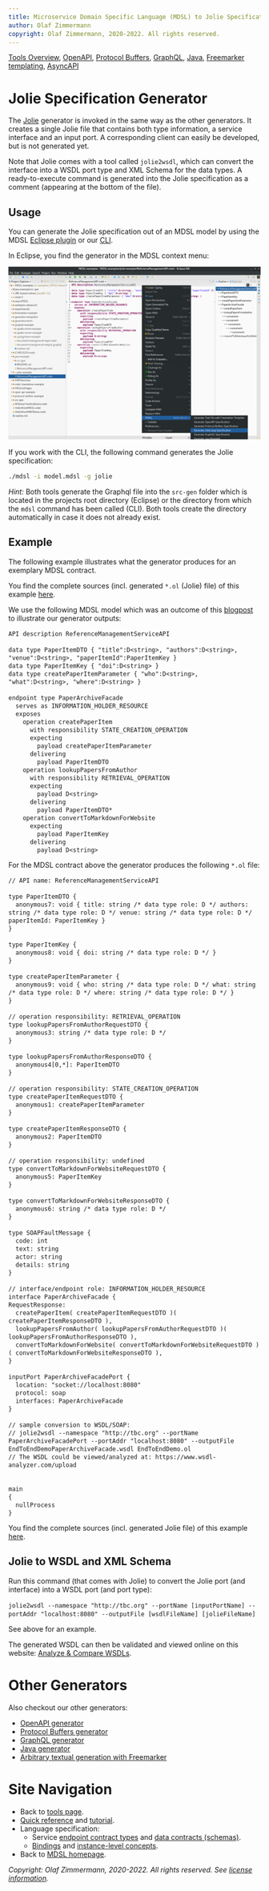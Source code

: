 ```yaml
---
title: Microservice Domain Specific Language (MDSL) to Jolie Specifications
author: Olaf Zimmermann
copyright: Olaf Zimmermann, 2020-2022. All rights reserved.
---
```


[Tools Overview](./../tools), [OpenAPI](./open-api), [Protocol Buffers](./protocol-buffers), [GraphQL](./graphql), [Java](./java), [Freemarker templating](./freemarker), [AsyncAPI](./async-api)

Jolie Specification Generator
=============================

The [Jolie](https://www.jolie-lang.org/) generator is invoked in the same way as the other generators. It creates a single Jolie file that contains both type information, a service interface and an input port. A corresponding client can easily be developed, but is not generated yet.

Note that Jolie comes with a tool called `jolie2wsdl`, which can convert the interface into a WSDL port type and XML Schema for the data types. A ready-to-execute command is generated into the Jolie specification as a comment (appearing at the bottom of the file).

## Usage
You can generate the Jolie specification out of an MDSL model by using the MDSL [Eclipse plugin](./../tools#eclipse-plugin) or our [CLI](./../tools#command-line-interface-cli-tools).

In Eclipse, you find the generator in the MDSL context menu:

<a href="./../media/eclipse-jolie-generator-context-menu.png">![Jolie Generator Context Menu in Eclipse](./../media/eclipse-jolie-generator-context-menu.png)</a>

If you work with the CLI, the following command generates the Jolie specification:

```bash
./mdsl -i model.mdsl -g jolie
```

_Hint:_ Both tools generate the Graphql file into the `src-gen` folder which is located in the projects root directory (Eclipse) or the directory from which the `mdsl` command has been called (CLI). Both tools create the directory automatically in case it does not already exist.

## Example
The following example illustrates what the generator produces for an exemplary MDSL contract.

You find the complete sources (incl. generated `*.ol` (Jolie) file) of this example [here](https://github.com/Microservice-API-Patterns/MDSL-Specification/tree/master/examples/jolie-example).

We use the following MDSL model which was an outcome of this [blogpost](https://ozimmer.ch/practices/2020/06/10/ICWEKeynoteAndDemo.html) to illustrate our generator outputs:

```
API description ReferenceManagementServiceAPI

data type PaperItemDTO { "title":D<string>, "authors":D<string>, "venue":D<string>, "paperItemId":PaperItemKey }
data type PaperItemKey { "doi":D<string> }
data type createPaperItemParameter { "who":D<string>, "what":D<string>, "where":D<string> }

endpoint type PaperArchiveFacade
  serves as INFORMATION_HOLDER_RESOURCE
  exposes
    operation createPaperItem
      with responsibility STATE_CREATION_OPERATION
      expecting
        payload createPaperItemParameter
      delivering
        payload PaperItemDTO
    operation lookupPapersFromAuthor
      with responsibility RETRIEVAL_OPERATION
      expecting
        payload D<string>
      delivering
        payload PaperItemDTO*
    operation convertToMarkdownForWebsite
      expecting
        payload PaperItemKey
      delivering
        payload D<string>
```

For the MDSL contract above the generator produces the following `*.ol` file:

```jolie
// API name: ReferenceManagementServiceAPI

type PaperItemDTO {
  anonymous7: void { title: string /* data type role: D */ authors: string /* data type role: D */ venue: string /* data type role: D */ paperItemId: PaperItemKey } 
}

type PaperItemKey {
  anonymous8: void { doi: string /* data type role: D */ } 
}

type createPaperItemParameter {
  anonymous9: void { who: string /* data type role: D */ what: string /* data type role: D */ where: string /* data type role: D */ } 
}

// operation responsibility: RETRIEVAL_OPERATION
type lookupPapersFromAuthorRequestDTO {
  anonymous3: string /* data type role: D */ 
}

type lookupPapersFromAuthorResponseDTO {
  anonymous4[0,*]: PaperItemDTO 
}

// operation responsibility: STATE_CREATION_OPERATION
type createPaperItemRequestDTO {
  anonymous1: createPaperItemParameter 
}

type createPaperItemResponseDTO {
  anonymous2: PaperItemDTO 
}

// operation responsibility: undefined
type convertToMarkdownForWebsiteRequestDTO {
  anonymous5: PaperItemKey 
}

type convertToMarkdownForWebsiteResponseDTO {
  anonymous6: string /* data type role: D */ 
}

type SOAPFaultMessage {
  code: int
  text: string
  actor: string
  details: string
}

// interface/endpoint role: INFORMATION_HOLDER_RESOURCE
interface PaperArchiveFacade {
RequestResponse:
  createPaperItem( createPaperItemRequestDTO )( createPaperItemResponseDTO ),
  lookupPapersFromAuthor( lookupPapersFromAuthorRequestDTO )( lookupPapersFromAuthorResponseDTO ),
  convertToMarkdownForWebsite( convertToMarkdownForWebsiteRequestDTO )( convertToMarkdownForWebsiteResponseDTO ),
}

inputPort PaperArchiveFacadePort {
  location: "socket://localhost:8080" 
  protocol: soap
  interfaces: PaperArchiveFacade
}

// sample conversion to WSDL/SOAP:
// jolie2wsdl --namespace "http://tbc.org" --portName PaperArchiveFacadePort --portAddr "localhost:8080" --outputFile EndToEndDemoPaperArchiveFacade.wsdl EndToEndDemo.ol
// The WSDL could be viewed/analyzed at: https://www.wsdl-analyzer.com/upload


main
{
  nullProcess
}
```

You find the complete sources (incl. generated Jolie file) of this example [here](https://github.com/Microservice-API-Patterns/MDSL-Specification/tree/master/examples/jolie-example).

## Jolie to WSDL and XML Schema

Run this command (that comes with Jolie) to convert the Jolie port (and interface) into a WSDL port (and port type):

`jolie2wsdl --namespace "http://tbc.org" --portName [inputPortName] --portAddr "localhost:8080" --outputFile [wsdlFileName] [jolieFileName]` 

See above for an example.

The generated WSDL can then be validated and viewed online on this website: [Analyze & Compare WSDLs](https://www.wsdl-analyzer.com/).


# Other Generators
Also checkout our other generators:

* [OpenAPI generator](./open-api)
* [Protocol Buffers generator](./protocol-buffers)
* [GraphQL generator](./graphql)
* [Java generator](./java)
* [Arbitrary textual generation with Freemarker](./freemarker)

# Site Navigation

* Back to [tools page](./../tools).
* [Quick reference](./../quickreference) and [tutorial](./../tutorial). 
* Language specification: 
    * Service [endpoint contract types](./../servicecontract) and [data contracts (schemas)](./../datacontract). 
    * [Bindings](./../bindings) and [instance-level concepts](./../optionalparts). 
* Back to [MDSL homepage](./../index).

*Copyright: Olaf Zimmermann, 2020-2022. All rights reserved. See [license information](https://github.com/Microservice-API-Patterns/MDSL-Specification/blob/master/LICENSE).*

